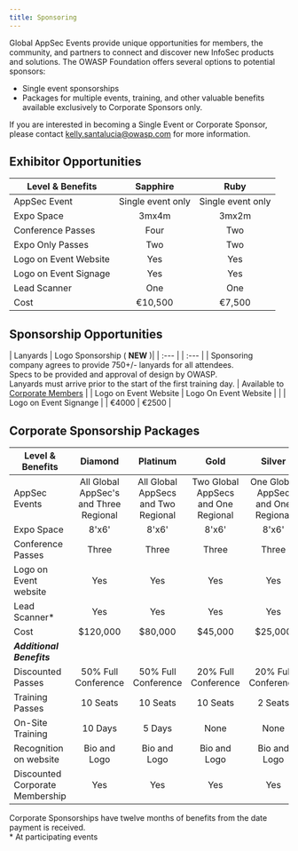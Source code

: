 ```yaml
---
title: Sponsoring
---
```



Global AppSec Events provide unique opportunities for members, the community, and partners to connect and discover new InfoSec products and solutions. The OWASP Foundation offers several options to potential sponsors:

* Single event sponsorships
* Packages for multiple events, training, and other valuable benefits available exclusively to Corporate Sponsors only. 

If you are interested in becoming a Single Event or Corporate Sponsor, please contact 
[kelly.santalucia@owasp.com](mailto:kelly.santalucia@owasp.com?subject=Sponsorship%20Interest) for more information.

## Exhibitor Opportunities

| Level & Benefits |  Sapphire | Ruby |
| ----- | :-----: | :-----: | 
| AppSec Event | Single event only | Single event only |
| Expo Space | 3mx4m | 3mx2m |
| Conference Passes | Four  | Two  | 
| Expo Only Passes | Two | Two |
| Logo on Event Website | Yes | Yes |
| Logo on Event Signage | Yes | Yes |
| Lead Scanner | One | One |
| Cost | €10,500 | €7,500 |

## Sponsorship Opportunities

| Lanyards | Logo Sponsorship ( **NEW** )|
| :--- | | :--- |
| Sponsoring company agrees to provide 750+/- lanyards for all attendees. <br> Specs to be provided and approval of design by OWASP. <br>  Lanyards must arrive prior to the start of the first training day. | Available to [Corporate Members](https://www.owasp.org/index.php/Corporate_Membership) |
| Logo on Event Website | Logo On Event Website |
|  | Logo on Event Signange |
| €4000 | €2500 |

## Corporate Sponsorship Packages

| Level & Benefits | Diamond | Platinum | Gold | Silver |
| ----- | :-----: | :-----: | :-----: | :-----: |
| AppSec Events | All Global AppSec's and Three Regional | All Global AppSecs and Two Regional | Two Global AppSecs and One Regional | One Global AppSec and One Regional |
| Expo Space | 8'x6'| 8'x6'| 8'x6'| 8'x6'|
| Conference Passes | Three  | Three  | Three  | Three  | 
| Logo on Event website | Yes | Yes | Yes | Yes |
| Lead Scanner* | Yes | Yes | Yes | Yes |
| Cost | $120,000 | $80,000 | $45,000 | $25,000 |
| ***Additional Benefits*** | | | |
| Discounted Passes | 50% Full Conference | 50% Full Conference | 20% Full Conference | 20% Full Conference |
| Training Passes | 10 Seats |10 Seats |10 Seats |2 Seats |
| On-Site Training | 10 Days | 5 Days | None| None |
| Recognition on website | Bio and Logo | Bio and Logo | Bio and Logo | Bio and Logo |
| Discounted Corporate Membership | Yes | Yes | Yes | Yes |

Corporate Sponsorships have twelve months of benefits from the date payment is received.  
    * At participating events